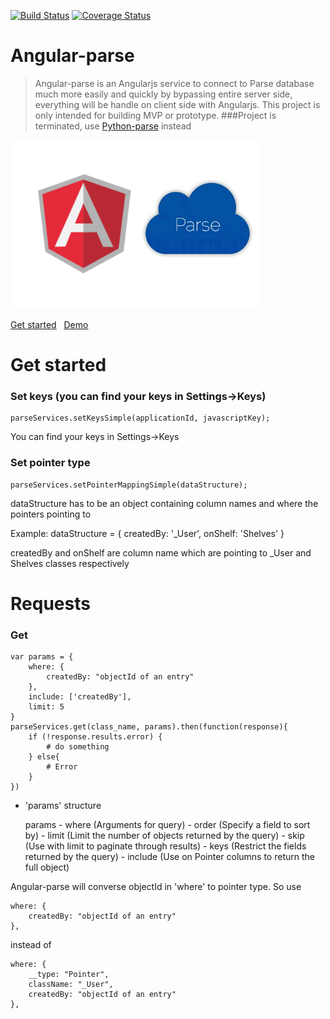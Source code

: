 [![Build Status](https://travis-ci.org/nghiattran/angular-parse.svg?branch=travis)](https://travis-ci.org/nghiattran/angular-parse)
[![Coverage Status](https://coveralls.io/repos/nghiattran/angular-parse/badge.svg?branch=master&service=github)](https://coveralls.io/github/nghiattran/angular-parse?branch=master)

# Angular-parse
> Angular-parse is an Angularjs service to connect to Parse database much more easily and quickly by bypassing entire server side, everything will be handle on client side with Angularjs. This project is only intended for building MVP or prototype.
###Project is terminated, use [Python-parse](https://github.com/nghiattran/python-parse) instead 

[![image](angular-parse.png)]()

[Get started](https://github.com/nghiattran/python-parse)&nbsp;&nbsp;&nbsp;[Demo](https://github.com/nghiattran/python-parse)

# Get started

### Set keys (you can find your keys in Settings->Keys)
	parseServices.setKeysSimple(applicationId, javascriptKey);
You can find your keys in Settings->Keys

### Set pointer type
	parseServices.setPointerMappingSimple(dataStructure);

dataStructure has to be an object containing column names and where the pointers pointing to

Example:
	dataStructure = {
		createdBy: '_User',
		onShelf: 'Shelves'
	}

createdBy and onShelf are column name which are pointing to _User and Shelves classes respectively

# Requests

### Get

	var params = { 
	    where: {
	    	createdBy: "objectId of an entry"
	    },
	    include: ['createdBy'],
	    limit: 5
	}
	parseServices.get(class_name, params).then(function(response){
		if (!response.results.error) {
			# do something
		} else{
			# Error
		}
	})

* 'params' structure 

	params
		\- where	(Arguments for query)
		\- order 	(Specify a field to sort by)
		\- limit	(Limit the number of objects returned by the query)
		\- skip 	(Use with limit to paginate through results)
		\- keys 	(Restrict the fields returned by the query)
		\- include	(Use on Pointer columns to return the full object)


Angular-parse will converse objectId in 'where' to pointer type. So use

	where: {
    	createdBy: "objectId of an entry"
    },

instead of

	where: {
		__type: "Pointer",
		className: "_User",
    	createdBy: "objectId of an entry"
    },